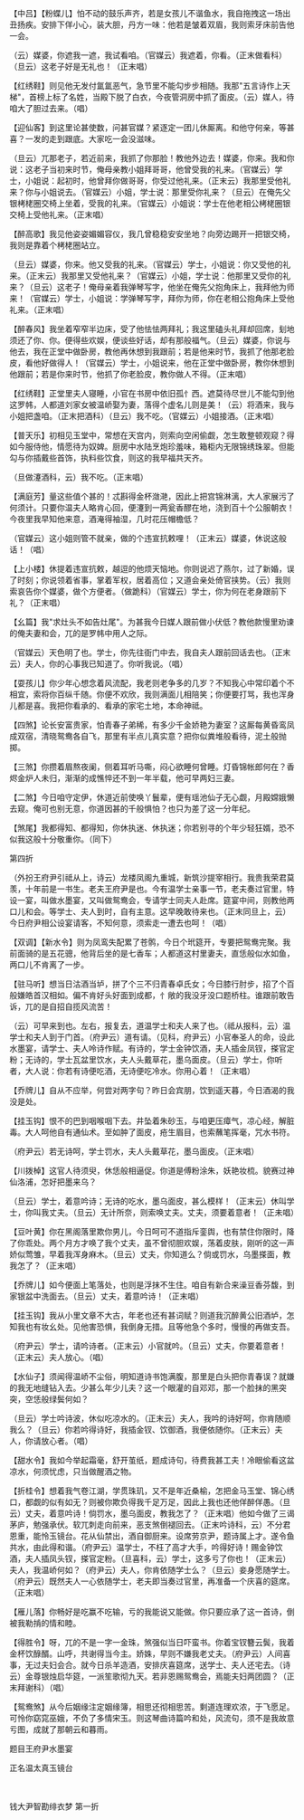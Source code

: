 <!-- { "loadSidebar": true } -->
【中吕】【粉蝶儿】怕不动的鼓乐声齐，若是女孩儿不谐鱼水，我自拖拽这一场出丑扬疾。安排下佯小心，装大胆，丹方一味：他若是皱着双眉，我则索牙床前告他一会。

（云）媒婆，你遮我一遮，我试看咱。（官媒云）我遮着，你看。（正末做看科）（旦云）这老子好是无礼也！（正末唱）

【红绣鞋】则见他无发付氲氲恶气，急节里不能勾步步相随。我那"五言诗作上天梯"，首榜上标了名姓，当殿下脱了白衣，今夜管洞房中抓了面皮。（云）媒人，待咱大了胆过去来。（唱）

【迎仙客】到这里论甚使数，问甚官媒？紧逐定一团儿休厮离。和他守何亲，等甚喜？一发的走到跟底。大家吃一会没滋味。

（旦云）兀那老子，若近前来，我抓了你那脸！教他外边去！媒婆，你来。我和你说：这老子当初来时节，俺母亲教小姐拜哥哥，他曾受我的礼来。（官媒云）学士，小姐说：起初时，他曾拜你做哥哥，你受过他礼来。（正末云）我那里受他礼来？你与小姐说去。（官媒云）小姐，学士说：那里受你礼来？（旦云）在俺先父银栲栳圈交椅上坐着，受我的礼来。（官媒云）小姐说：学士在他老相公栲栳圈银交椅上受他礼来。（正末唱）

【醉高歌】我见他姿姿媚媚容仪，我几曾稳稳安安坐地？向旁边踢开一把银交椅，我则是靠着个栲栳圈站立。

（旦云）媒婆，你来。他又受我的礼来。（官媒云）学士，小姐说：你又受他的礼来。（正末云）我那里又受他礼来？（官媒云）小姐，学士说：他那里又受你的礼来？（旦云）这老子！俺母亲着我弹琴写字，他坐在俺先父抱角床上，我拜他为师来！（官媒云）学士，小姐说：学弹琴写字，拜你为师，你在老相公抱角床上受他礼来。（正末唱）

【醉春风】我坐着窄窄半边床，受了他怯怯两拜礼；我这里磕头礼拜却回席，刬地须还了你、你。便得些欢娱，便谈些好话，却有那般福气。（旦云）媒婆，你说与他去，我在正堂中做卧房，教他再休想到我跟前；若是他来时节，我抓了他那老脸皮，看他好做得人！（官媒云）学士，小姐说来，他在正堂中做卧房，教你休想到他跟前；若是你来时节，他抓了你老脸皮，教你做人不得。（正末唱）

【红绣鞋】正堂里夫人寝睡，小官在书房中依旧孤忄西。遮莫待尽世儿不能勾到他这罗帏，人都道刘家女被温峤娶为妻，落得个虚名儿则是美！（云）将酒来，我与小姐把盏咱。（正末把酒科）（旦云）我不吃。（官媒云）小姐接酒。（正末唱）

【普天乐】初相见玉堂中，常想在天宫内，则索向空闲偷觑，怎生敢整顿观窥？得如今服侍他，情愿待为奴婢。厨房中水陆烹炮珍羞味，箱柜内无限锦绣珠翠。但能勾与你插戴些首饰，执料些饮食，则这的我早福共天齐。

（旦做瀽酒科，云）我不吃。（正末唱）

【满庭芳】量这些值个甚的！忒斟得金杯潋滟，因此上把宫锦淋漓，大人家展污了何须计。只要你温夫人略肯心回，便瀽到一两瓮香醪在地，浇到百十个公服朝衣！今夜里我早知他来意，酒淹得袖湿，几时花压帽檐低？

（官媒云）这小姐则管不就亲，做的个违宣抗敕哩！（正末云）媒婆，休说这般话！（唱）

【上小楼】休提着违宣抗敕，越逗的他烦天恼地。你则说迟了燕尔，过了新婚，误了时刻；你说领着省事，掌着军权，居着高位；又道会亲处倚官挟势。（云）我则索哀告你个媒婆，做个方便者。（做跪科）（官媒云）学士，你为何在老身跟前下礼？（正末唱）

【幺篇】我"求灶头不如告灶尾"。为甚我今日媒人跟前做小伏低？教他款慢里劝谏的俺夫妻和会，兀的是罗帏中用人之际。

（官媒云）天色明了也。学士，你先往衙门中去，我自夫人跟前回话去也。（正末云）夫人，你的心事我已知道了。你听我说。（唱）

【耍孩儿】你少年心想念着风流配，我老则老争多的几岁？不知我心中常印着个不相宜，索将你百纵千随。你便不欢欣，我则满面儿相陪笑；你便要打骂，我也浑身儿都是喜。我把你看承的、看承的家宅土地，本命神祗。

【四煞】论长安富贵家，怕青春子弟稀，有多少千金娇艳为妻室？这厮每黄昏鸾凤成双宿，清晓鸳鸯各自飞，那里有半点儿真实意？把你似粪堆般看待，泥土般抛掷。

【三煞】你攒着眉熬夜阑，侧着耳听马嘶，闷心欲睡何曾睡。灯昏锦帐郎何在？香烬金炉人未归，渐渐的成憔悴还不到一年半载，他可早两妇三妻。

【二煞】今日咱守定伊，休道近前使唤丫鬟辈，便有瑶池仙子无心觑，月殿嫦娥懒去窥。俺可也别无意，你道因甚的千般惧怕？也只为差了这一分年纪。

【煞尾】我都得知、都得知，你休执迷、休执迷；你若别寻的个年少轻狂婿，恐不似我这般十分敬重你。（同下）

第四折

（外扮王府尹引祗从上，诗云）龙楼凤阁九重城，新筑沙提宰相行。我贵我荣君莫羡，十年前是一书生。老夫王府尹是也。今有温学士亲事一节，老夫奏过官里，特设一宴，叫做水墨宴，又叫做鸳鸯会，专请学士同夫人赴席。筵宴中间，则教他两口儿和会。等学士、夫人到时，自有主意。这早晚敢待来也。（正末同旦上，云）今日府尹相公设宴请客，不知何意，须索走一遭去也呵！（唱）

【双调】【新水令】则为凤鸾失配累了苍鹘，今日个玳筵开，专要把鸳鸯完聚。我前面骑的是五花骢，他背后坐的是七香车；人都道这村里妻夫，直恁般似水如鱼，两口儿不肯离了一步。

【驻马听】想当日沽酒当垆，拼了个三不归青春卓氏女；今日膝行肘步，招了个百般嫌皓首汉相如。偏不肯好头好面到成都，忄敞的我没牙没口题桥柱。谁跟前敢告诉，兀的是自招自揽风流苦！

（云）可早来到也。左右，报复去，道温学士和夫人来了也。（祗从报科，云）温学士和夫人到于门首。（府尹云）道有请。（见科，府尹云）小官奉圣人的命，设此水墨宴，请学士、夫人呤诗作赋。有诗的，学士金钟饮酒，夫人插金凤钗，搽官定粉；无诗的，学士瓦盆里饮水，夫人头戴草花，墨乌面皮。（旦云）学士，你听者，大人说：你若有诗便吃酒，无诗便吃冷水。你用心着！（正末唱）

【乔牌儿】自从不应举，何尝对两字句？昨日会宾朋，饮到遥天暮，今日酒渴的我没是处。

【挂玉钩】恨不的巴到咽喉咽下去。井坠着朱砂玉，与咱更压瘴气，凉心经，解脏毒。大人呵他自有通仙术。至如肿了面皮，疮生眉目，也索蘸笔挥毫，咒水书符。

（府尹云）若无诗呵，学士罚水，夫人头戴草花，墨乌面皮。（正末唱）

【川拨棹】这官人待须臾，休恁般相逼促。你道是傅粉涂朱，妖艳妆梳。貌赛过神仙洛浦，怎好把墨来乌？

（旦云）学士，着意吟诗；无诗的吃水，墨乌面皮，甚么模样！（正末云）休叫学士，你叫我丈夫。（旦云）无计所奈，则索唤丈夫。丈夫，须要着意者！（正未唱）

【豆叶黄】你在黑阁落里欺你男儿，今日呵可不道指斥銮舆，也有禁住你限时，降了你乖处。两个月方才唤了我个丈夫，虽不曾彻胆欢娱，荡着皮肤，刚听的这一声娇似莺雏，早着我浑身麻木。（旦云）丈夫，你知道么？倘或罚水，乌墨搽面，教我怎了？（正末唱）

【乔牌儿】如今便面上笔落处，也则是浮抹不生住。咱自有新合来澡豆香芬馥，到家银盆中洗面去。（旦云）丈夫，着意吟诗！（正末唱）

【挂玉钩】我从小里文章不大古，年老也还有甚词赋？则道我沉醉黄公旧酒垆，怎知我也有妆幺处。见他害恐惧，我倒身无措。且等他急个多时，慢慢的再做支吾。

（府尹云）学士，请吟诗者。（正末云）小官就吟。（旦云）丈夫，你要着意者！（正末云）夫人放心。（唱）

【水仙子】须闻得温峤不尘俗，明知道诗书饱满腹，那里是白头把你青春误？就嫌的我无地缝钻入去。少甚么年少儿夫？这一个眼灌的自邓邓，那一个脸抹的黑突突，空恁般绿鬓何如？

（旦云）学士吟诗波，休似吃凉水的。（正末云）夫人，我吟的诗好呵，你肯随顺我么？（旦云）你若吟得诗好，我插金钗、饮御酒，我便依随你。（正末云）夫人，你请放心者。（唱）

【甜水令】我如今举起霜毫，舒开茧纸，题成诗句，待费我甚工夫！冷眼偷看这盆凉水，何须忧虑，只当做醒酒之物。

【折桂令】想着我气卷江湖，学贯珠玑，又不是年近桑榆，怎把金马玉堂、锦心绣口，都觑的似有如无？则被你欺负得我千足万足，因此上我也还他佯醉佯愚。（旦云）丈夫，着意吟诗！倘罚水，墨乌面皮，教我怎了？（正末唱）他如今做了三谒茅庐，勉强承伏。软兀刺走向前来，恶支煞倒褪回去。（正末吟诗科，云）不分君恩重，能怜玉镜台。花从仙禁出，酒自御厨来。设席劳京尹，题诗属上才。遂令鱼共水，由此得和谐。（府尹云）温学士，不枉了高才大手，吟得好诗！赐金钟饮酒，夫人插凤头钗，搽官定粉。（旦喜科，云）学士，这多亏了你也！（正末云）夫人，我温峤何如？（府尹云）夫人，你肯依随学士么？（旦云）妾身愿随学士。（府尹云）既然夫人一心依随学士，老夫即当奏过官里，再准备一个庆喜的筵席。（正末唱）

【雁儿落】你畅好是吃赢不吃输，亏的我能说又能做。你只要应承了这一首诗，倒被我勒掯的情和睦。

【得胜令】呀，兀的不是一字一金珠，煞强似当日吓蛮书。你着宝钗簪云鬓，我着金杯饮醁醑。山呼，共谢得当今主。娇姝，早则不嫌我老丈夫。（府尹云）人间喜事，无过夫妇会合。就今日杀羊造酒，安排庆喜筵席，送学士、夫人还宅去。（诗云）金尊银烛启华筵，一派笙歌彻九天。若非恩赐鸳鸯会，焉能夫妇两团圆？（正末拜谢科）（唱）

【鸳鸯煞】从今后姻缘注定姻缘簿，相思还彻相思苦。剩道连理欢浓，于飞愿足。可怜你窈窕巫娥，不负了多情宋玉。则这琴曲诗篇吟和处，风流句，须不是我故意亏图，成就了那朝云和暮雨。

题目王府尹水墨宴

正名温太真玉镜台

　
　

钱大尹智勘绯衣梦
第一折

